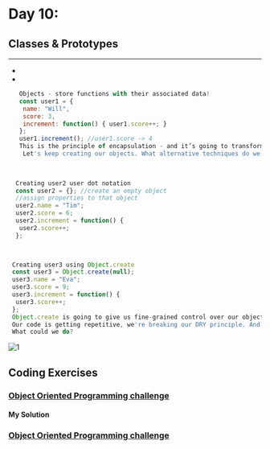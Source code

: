 
# Day 10: 
## Classes & Prototypes
* ****
  - 
  - 
 

 ```javascript
    Objects - store functions with their associated data!
    const user1 = {
     name: "Will",
     score: 3,
     increment: function() { user1.score++; }
    };
    user1.increment(); //user1.score -> 4
    This is the principle of encapsulation - and it’s going to transform how we can ‘reason about’ our code
     Let's keep creating our objects. What alternative techniques do we have for creating objects?
   
    
 ```
  ```javascript
    Creating user2 user dot notation
    const user2 = {}; //create an empty object
    //assign properties to that object
    user2.name = "Tim";
    user2.score = 6;
    user2.increment = function() {
     user2.score++;
    };

   
  ```
   ```javascript
    Creating user3 using Object.create
    const user3 = Object.create(null);
    user3.name = "Eva";
    user3.score = 9;
    user3.increment = function() {
     user3.score++;
    };
    Object.create is going to give us fine-grained control over our object later on
    Our code is getting repetitive, we're breaking our DRY principle. And suppose we have millions of users!
    What could we do?

   
   ```
  ![1](https://github.com/NesrinAbuMnezel/Mastering-JavaScript-in-20-Days/assets/95749191/1a514b4d-0ddc-4d8c-b0ad-2b780780dcff)


     



## Coding Exercises

### [Object Oriented Programming challenge](https://www.freecodecamp.org/learn/javascript-algorithms-and-data-structures/#object-oriented-programming)

#### My Solution
### [Object Oriented Programming challenge](https://www.freecodecamp.org/Nesrin)





